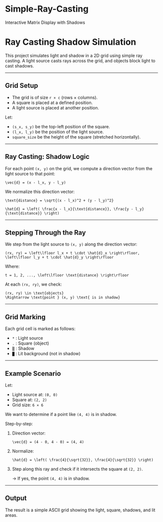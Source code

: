 # Simple-Ray-Casting
Interactive Matrix Display with Shadows
# Ray Casting Shadow Simulation

This project simulates light and shadow in a 2D grid using simple ray casting.
A light source casts rays across the grid, and objects block light to cast shadows.

---

## Grid Setup

- The grid is of size `r × c` (rows × columns).
- A square is placed at a defined position.
- A light source is placed at another position.

Let:
  - `(s_x, s_y)` be the top-left position of the square.
  - `(l_x, l_y)` be the position of the light source.
  - `square_size` be the height of the square (stretched horizontally).

---

## Ray Casting: Shadow Logic

For each point `(x, y)` on the grid, we compute a direction vector
from the light source to that point:

    \vec{d} = (x - l_x, y - l_y)

We normalize this direction vector:

    \text{distance} = \sqrt{(x - l_x)^2 + (y - l_y)^2}

    \hat{d} = \left( \frac{x - l_x}{\text{distance}}, \frac{y - l_y}{\text{distance}} \right)

---

## Stepping Through the Ray

We step from the light source to `(x, y)` along the direction vector:

    (rx, ry) = \left\lfloor l_x + t \cdot \hat{d}_x \right\rfloor, \left\lfloor l_y + t \cdot \hat{d}_y \right\rfloor

Where:

    t = 1, 2, ..., \left\lfloor \text{distance} \right\rfloor

At each `(rx, ry)`, we check:

    (rx, ry) \in \text{objects}
    \Rightarrow \text{point } (x, y) \text{ is in shadow}

---

## Grid Marking

Each grid cell is marked as follows:

- `*` : Light source
- `.` : Square (object)
- `▒` : Shadow
- `█` : Lit background (not in shadow)

---

## Example Scenario

Let:
  - Light source at: `(0, 0)`
  - Square at: `(2, 2)`
  - Grid size: `6 × 6`

We want to determine if a point like `(4, 4)` is in shadow.

Step-by-step:

1. Direction vector:

       \vec{d} = (4 - 0, 4 - 0) = (4, 4)

2. Normalize:

       \hat{d} = \left( \frac{4}{\sqrt{32}}, \frac{4}{\sqrt{32}} \right)

3. Step along this ray and check if it intersects the square at `(2, 2)`.

    → If yes, the point `(4, 4)` is in shadow.

---

## Output

The result is a simple ASCII grid showing the light, square, shadows, and lit areas.

